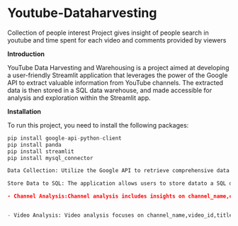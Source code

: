 # Youtube-Dataharvesting
Collection of people interest
Project gives insight of people search in youtube and time spent for each video and comments provided by viewers 

**Introduction**

YouTube Data Harvesting and Warehousing is a project aimed at developing a user-friendly Streamlit application that leverages the power of the Google API to extract valuable information from YouTube channels. The extracted data is then stored in a  SQL data warehouse, and made accessible for analysis and exploration within the Streamlit app.

**Installation**

To run this project, you need to install the following packages:
```python
pip install google-api-python-client
pip install panda
pip install streamlit
pip install mysql_connector

Data Collection: Utilize the Google API to retrieve comprehensive data from YouTube channels. The data includes information on channels, playlists, videos, and comments. By interacting with the Google API,

Store Data to SQL: The application allows users to store datato a SQL data warehouse. Users can choose which channel's data to store. To ensure compatibility with a structured format, the data is cleansed using the powerful pandas library. Following data cleaning, the information is segregated into separate tables, including channels,videos, and comments, utilizing SQL queries.

- Channel Analysis:Channel analysis includes insights on channel_name,channel_id,publishedAT,suscriber,views,Total_videos,channel_description and playlist_id Gain a deep understanding of the channel's performance and audience engagement through detailed visualizations and summaries.


- Video Analysis: Video analysis focuses on channel_name,video_id,title,Duration,views,likes and comments enabling both an overall channel and specific channel perspectives. Leverage visual representations and metrics to extract valuable insights from individual videos.






